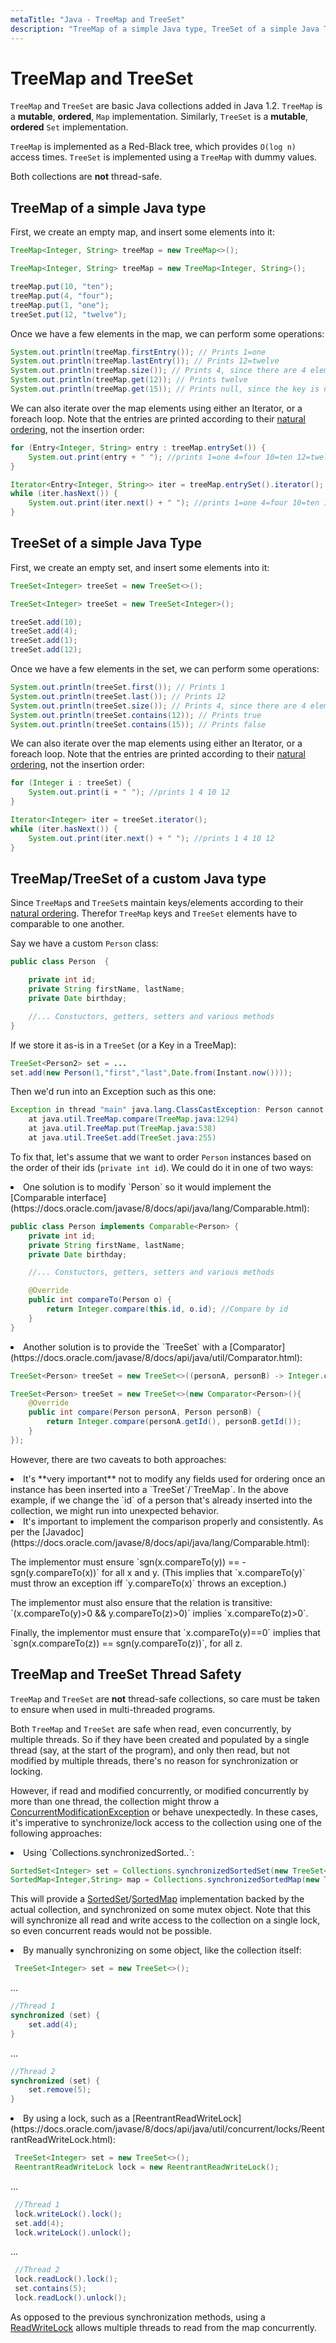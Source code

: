 ```yaml
---
metaTitle: "Java - TreeMap and TreeSet"
description: "TreeMap of a simple Java type, TreeSet of a simple Java Type, TreeMap/TreeSet of a custom Java type, TreeMap and TreeSet Thread Safety"
---
```


# TreeMap and TreeSet


`TreeMap` and `TreeSet` are basic Java collections added in Java 1.2. `TreeMap` is a **mutable**, **ordered**, `Map` implementation. Similarly, `TreeSet` is a **mutable**, **ordered** `Set` implementation.

`TreeMap` is implemented as a Red-Black tree, which provides `O(log n)` access times.
`TreeSet` is implemented using a `TreeMap` with dummy values.

Both collections are **not** thread-safe.



## TreeMap of a simple Java type


First, we create an empty map, and insert some elements into it:

```java
TreeMap<Integer, String> treeMap = new TreeMap<>();

```

```java
TreeMap<Integer, String> treeMap = new TreeMap<Integer, String>();

```

```java
treeMap.put(10, "ten");
treeMap.put(4, "four");
treeMap.put(1, "one");
treeSet.put(12, "twelve");

```

Once we have a few elements in the map, we can perform some operations:

```java
System.out.println(treeMap.firstEntry()); // Prints 1=one
System.out.println(treeMap.lastEntry()); // Prints 12=twelve
System.out.println(treeMap.size()); // Prints 4, since there are 4 elemens in the map
System.out.println(treeMap.get(12)); // Prints twelve
System.out.println(treeMap.get(15)); // Prints null, since the key is not found in the map

```

We can also iterate over the map elements using either an Iterator, or a foreach loop. Note that the entries are printed according to their [natural ordering](https://docs.oracle.com/javase/tutorial/collections/interfaces/order.html), not the
insertion order:

```java
for (Entry<Integer, String> entry : treeMap.entrySet()) {
    System.out.print(entry + " "); //prints 1=one 4=four 10=ten 12=twelve 
}

```

```java
Iterator<Entry<Integer, String>> iter = treeMap.entrySet().iterator();
while (iter.hasNext()) {
    System.out.print(iter.next() + " "); //prints 1=one 4=four 10=ten 12=twelve 
}

```



## TreeSet of a simple Java Type


First, we create an empty set, and insert some elements into it:

```java
TreeSet<Integer> treeSet = new TreeSet<>();

```

```java
TreeSet<Integer> treeSet = new TreeSet<Integer>();

```

```java
treeSet.add(10);
treeSet.add(4);
treeSet.add(1);
treeSet.add(12);

```

Once we have a few elements in the set, we can perform some operations:

```java
System.out.println(treeSet.first()); // Prints 1
System.out.println(treeSet.last()); // Prints 12
System.out.println(treeSet.size()); // Prints 4, since there are 4 elemens in the set
System.out.println(treeSet.contains(12)); // Prints true
System.out.println(treeSet.contains(15)); // Prints false

```

We can also iterate over the map elements using either an Iterator, or a foreach loop. Note that the entries are printed according to their [natural ordering](https://docs.oracle.com/javase/tutorial/collections/interfaces/order.html), not the insertion order:

```java
for (Integer i : treeSet) {
    System.out.print(i + " "); //prints 1 4 10 12
}

```

```java
Iterator<Integer> iter = treeSet.iterator();
while (iter.hasNext()) {
    System.out.print(iter.next() + " "); //prints 1 4 10 12
}

```



## TreeMap/TreeSet of a custom Java type


Since `TreeMap`s and `TreeSet`s maintain keys/elements according to their [natural ordering](https://docs.oracle.com/javase/tutorial/collections/interfaces/order.html). Therefor `TreeMap` keys and `TreeSet` elements have to comparable to one another.

Say we have a custom `Person` class:

```java
public class Person  {

    private int id;
    private String firstName, lastName;
    private Date birthday;

    //... Constuctors, getters, setters and various methods
}

```

If we store it as-is in a `TreeSet` (or a Key in a TreeMap):

```java
TreeSet<Person2> set = ...      
set.add(new Person(1,"first","last",Date.from(Instant.now())));

```

Then we'd run into an Exception such as this one:

```java
Exception in thread "main" java.lang.ClassCastException: Person cannot be cast to java.lang.Comparable
    at java.util.TreeMap.compare(TreeMap.java:1294)
    at java.util.TreeMap.put(TreeMap.java:538)
    at java.util.TreeSet.add(TreeSet.java:255)

```

To fix that, let's assume that we want to order `Person` instances based on the order of their ids (`private int id`). We could do it in one of two ways:

<li>
One solution is to modify `Person` so it would implement the [Comparable interface](https://docs.oracle.com/javase/8/docs/api/java/lang/Comparable.html):

```java
public class Person implements Comparable<Person> {
    private int id;
    private String firstName, lastName;
    private Date birthday;

    //... Constuctors, getters, setters and various methods

    @Override
    public int compareTo(Person o) {
        return Integer.compare(this.id, o.id); //Compare by id
    }
}

```


</li>
<li>
Another solution is to provide the `TreeSet` with a [Comparator](https://docs.oracle.com/javase/8/docs/api/java/util/Comparator.html):
</li>

```java
TreeSet<Person> treeSet = new TreeSet<>((personA, personB) -> Integer.compare(personA.getId(), personB.getId()));

```

```java
TreeSet<Person> treeSet = new TreeSet<>(new Comparator<Person>(){
    @Override
    public int compare(Person personA, Person personB) {
        return Integer.compare(personA.getId(), personB.getId());
    }
});

```

However, there are two caveats to both approaches:

<li>
It's **very important** not to modify any fields used for ordering once an instance has been inserted into a `TreeSet`/`TreeMap`. In the above example, if we change the `id` of a person that's already inserted into the collection, we might run into unexpected behavior.
</li>
<li>
It's important to implement the comparison properly and consistently. As per the [Javadoc](https://docs.oracle.com/javase/8/docs/api/java/lang/Comparable.html):
</li>

> 
<p>The implementor must ensure `sgn(x.compareTo(y)) == -sgn(y.compareTo(x))` for all x and y. (This implies that `x.compareTo(y)` must throw an exception iff `y.compareTo(x)` throws an
exception.)</p>
<p>The implementor must also ensure that the relation is transitive:
`(x.compareTo(y)>0 && y.compareTo(z)>0)` implies `x.compareTo(z)>0`.</p>
<p>Finally, the implementor must ensure that `x.compareTo(y)==0` implies
that `sgn(x.compareTo(z)) == sgn(y.compareTo(z))`, for all z.</p>




## TreeMap and TreeSet Thread Safety


`TreeMap` and `TreeSet` are **not** thread-safe collections, so care must be taken to ensure when used in multi-threaded programs.

Both `TreeMap` and `TreeSet` are safe when read, even concurrently, by multiple threads. So if they have been created and populated by a single thread (say, at the start of the program), and only then read, but not modified by multiple threads, there's no reason for synchronization or locking.

However, if read and modified concurrently, or modified concurrently by more than one thread, the collection might throw a [ConcurrentModificationException](https://docs.oracle.com/javase/8/docs/api/java/util/ConcurrentModificationException.html) or behave unexpectedly. In these cases, it's imperative to synchronize/lock access to the collection using one of the following approaches:

<li>
Using `Collections.synchronizedSorted..`:

```java
SortedSet<Integer> set = Collections.synchronizedSortedSet(new TreeSet<Integer>());
SortedMap<Integer,String> map = Collections.synchronizedSortedMap(new TreeMap<Integer,String>());

```


This will provide a [SortedSet](https://docs.oracle.com/javase/8/docs/api/java/util/SortedSet.html)/[SortedMap](https://docs.oracle.com/javase/8/docs/api/java/util/SortedMap.html) implementation backed by the actual collection, and synchronized on some mutex object. Note that this will synchronize all read and write access to the collection on a single lock, so even concurrent reads would not be possible.
</li>
<li>
By manually synchronizing on some object, like the collection itself:

```java
 TreeSet<Integer> set = new TreeSet<>(); 

```


...

```java
//Thread 1
synchronized (set) {
    set.add(4);
}

```


...

```java
//Thread 2
synchronized (set) {
    set.remove(5);
}        

```


</li>
<li>
By using a lock, such as a [ReentrantReadWriteLock](https://docs.oracle.com/javase/8/docs/api/java/util/concurrent/locks/ReentrantReadWriteLock.html):

```java
 TreeSet<Integer> set = new TreeSet<>(); 
 ReentrantReadWriteLock lock = new ReentrantReadWriteLock();

```


...

```java
 //Thread 1
 lock.writeLock().lock();
 set.add(4);
 lock.writeLock().unlock();

```


...

```java
 //Thread 2
 lock.readLock().lock();
 set.contains(5);
 lock.readLock().unlock();

```


</li>

As opposed to the previous synchronization methods, using a [ReadWriteLock](https://docs.oracle.com/javase/8/docs/api/java/util/concurrent/locks/ReadWriteLock.html) allows multiple threads to read from the map concurrently.

